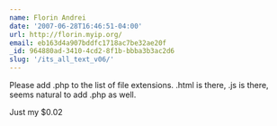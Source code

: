 ```yaml
---
name: Florin Andrei
date: '2007-06-28T16:46:51-04:00'
url: http://florin.myip.org/
email: eb163d4a907bddfc1718ac7be32ae20f
_id: 964880ad-3410-4cd2-8f1b-bbba3b3ac2d6
slug: '/its_all_text_v06/'
---
```


Please add .php to the list of file extensions. .html is there, .js is there,
seems natural to add .php as well.

Just my \$0.02
